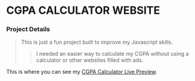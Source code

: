 # CGPA CALCULATOR WEBSITE
### Project Details
> This is just a fun project built to improve my Javascript skills.
>> I needed an easier way to calculate my CGPA without using a calculator or other websites filled with ads.

This is where you can see my [CGPA Calculator Live Preview](https://cgpacalculator-proto.netlify.app/).
